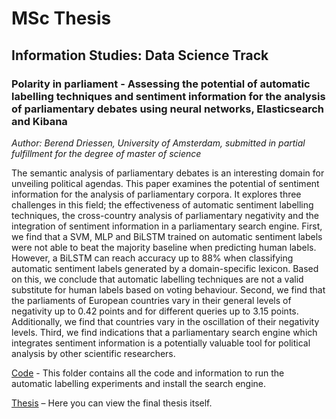 # MSc Thesis

## Information Studies: Data Science Track

### Polarity in parliament - Assessing the potential of automatic labelling techniques and sentiment information for the analysis of parliamentary debates using neural networks, Elasticsearch and Kibana

_Author: Berend Driessen, University of Amsterdam, submitted in partial fulfillment for the degree of master of science_

The semantic analysis of parliamentary debates is an interesting domain for unveiling political agendas. This paper examines the potential of sentiment information for the analysis of parliamentary corpora. It explores three challenges in this field; the effectiveness of automatic sentiment labelling techniques, the cross-country analysis of parliamentary negativity and the integration of sentiment information in a parliamentary search engine. First, we find that a SVM, MLP and BiLSTM trained on automatic sentiment labels were not able to beat the majority baseline when predicting human labels. However, a BiLSTM can reach accuracy up to 88\% when classifying automatic sentiment labels generated by a domain-specific lexicon. Based on this, we conclude that automatic labelling techniques are not a valid substitute for human labels based on voting behaviour. Second, we find that the parliaments of European countries vary in their general levels of negativity up to 0.42 points and for different queries up to 3.15 points. Additionally, we find that countries vary in the oscillation of their negativity levels. Third, we find indications that a parliamentary search engine which integrates sentiment information is a potentially valuable tool for political analysis by other scientific researchers.  

[Code](https://github.com/driessenberend/Polarity_in_Parliament-Thesis_Berend_Driessen/tree/master/code) - This folder contains all the code and information to run the automatic labelling experiments and install the search engine. 

[Thesis](https://github.com/driessenberend/Polarity_in_Parliament-Thesis_Berend_Driessen/blob/master/Polarity%20in%20Parliament%20-%20MSc%20Thesis%20Berend%20Driessen%20(14554682).pdf) – Here you can view the final thesis itself.
